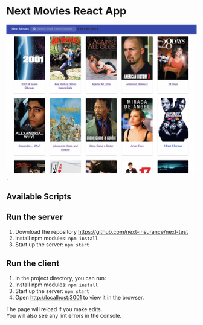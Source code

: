 # Next Movies React App

![](nextMovies.gif).

## Available Scripts

## Run the server

1. Download the repository https://github.com/next-insurance/next-test
2. Install npm modules: `npm install`
3. Start up the server: `npm start`

## Run the client

1. In the project directory, you can run:
2. Install npm modules: `npm install`
3. Start up the server: `npm start`
4. Open [http://localhost:3001](http://localhost:3001) to view it in the browser.

The page will reload if you make edits.\
You will also see any lint errors in the console.
